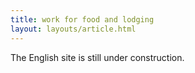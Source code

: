 ```yaml
---
title: work for food and lodging
layout: layouts/article.html
---
```


The English site is still under construction.
